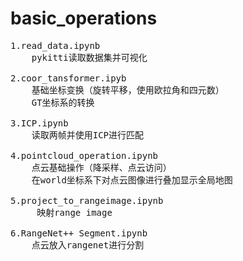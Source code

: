 # basic_operations

<pre>
1.read_data.ipynb 
    pykitti读取数据集并可视化

2.coor_tansformer.ipyb 
    基础坐标变换（旋转平移，使用欧拉角和四元数）
    GT坐标系的转换

3.ICP.ipynb
    读取两帧并使用ICP进行匹配

4.pointcloud_operation.ipynb
    点云基础操作（降采样、点云访问）
    在world坐标系下对点云图像进行叠加显示全局地图

5.project_to_rangeimage.ipynb
     映射range image

6.RangeNet++ Segment.ipynb
    点云放入rangenet进行分割
</pre>
